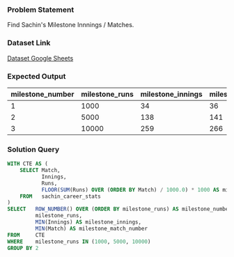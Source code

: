 ### Problem Statement

Find Sachin's Milestone Innnings / Matches.

### Dataset Link

[Dataset Google Sheets](https://docs.google.com/spreadsheets/d/1-utCWJ4PseJjLipW15Gm9lVG5J6FrmOR/edit?pli=1&gid=390450519#gid=390450519)


### Expected Output

| milestone_number | milestone_runs | milestone_innings | milestone_match_number |
|------------------|----------------|-------------------|------------------------|
| 1                | 1000           | 34                | 36                     |
| 2                | 5000           | 138               | 141                    |
| 3                | 10000          | 259               | 266                    |


### Solution Query

```sql
WITH CTE AS (
    SELECT Match,
           Innings,
           Runs,
           FLOOR(SUM(Runs) OVER (ORDER BY Match) / 1000.0) * 1000 AS milestone_runs
    FROM   sachin_career_stats
)
SELECT   ROW_NUMBER() OVER (ORDER BY milestone_runs) AS milestone_number,
         milestone_runs,
         MIN(Innings) AS milestone_innings,
         MIN(Match) AS milestone_match_number
FROM     CTE
WHERE    milestone_runs IN (1000, 5000, 10000)
GROUP BY 2
```
